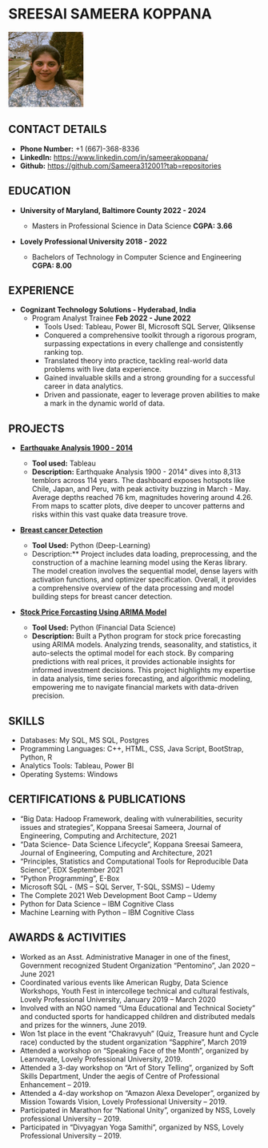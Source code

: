 # SREESAI SAMEERA KOPPANA

<img src="Headshot.jpg" width="150" height="150" /> 

## CONTACT DETAILS

- **Phone Number:** +1 (667)-368-8336
- **LinkedIn:** https://www.linkedin.com/in/sameerakoppana/
- **Github:** https://github.com/Sameera312001?tab=repositories

## EDUCATION

- **University of Maryland, Baltimore County 2022 - 2024** 
  - Masters in Professional Science in Data Science **CGPA: 3.66**

- **Lovely Professional University 2018 - 2022**
  - Bachelors of Technology in Computer Science and Engineering **CGPA: 8.00**

## EXPERIENCE

- **Cognizant Technology Solutions - Hyderabad, India**
  - Program Analyst Trainee **Feb 2022 - June 2022**
    - Tools Used: Tableau, Power BI, Microsoft SQL Server, Qliksense
    - Conquered a comprehensive toolkit through a rigorous program, surpassing expectations in every challenge and consistently ranking top.
    - Translated theory into practice, tackling real-world data problems with live data experience.
    - Gained invaluable skills and a strong grounding for a successful career in data analytics.
    - Driven and passionate, eager to leverage proven abilities to make a mark in the dynamic world of data.

## PROJECTS

- [**Earthquake Analysis 1900 - 2014**](https://github.com/Sameera312001/Earthquake-Analysis-1900-2014)
  - **Tool used:** Tableau
  - **Description:** Earthquake Analysis 1900 - 2014" dives into 8,313 temblors across 114 years. The dashboard exposes hotspots like Chile, Japan, and Peru, with peak activity buzzing in March - May. Average depths reached 76 km, magnitudes hovering around 4.26. From maps to scatter plots, dive deeper to uncover patterns and risks within this vast quake data treasure trove.

- [**Breast cancer Detection**](https://github.com/Sameera312001/Breast-cancer-Detection)
  - **Tool Used:** Python (Deep-Learning)
  - Description:** Project includes data loading, preprocessing, and the construction of a machine learning model using the Keras library. The model creation involves the sequential model, dense layers with activation functions, and optimizer specification. Overall, it provides a comprehensive overview of the data processing and model building steps for breast cancer detection.

- [**Stock Price Forcasting Using ARIMA Model**](https://github.com/Sameera312001/Stock-Price-Forcasting-using-ARIMA-Model)
  - **Tool Used:** Python (Financial Data Science)
  - **Description:** Built a Python program for stock price forecasting using ARIMA models. Analyzing trends, seasonality, and statistics, it auto-selects the optimal model for each stock. By comparing predictions with real prices, it provides actionable insights for informed investment decisions. This project highlights my expertise in data analysis, time series forecasting, and algorithmic modeling, empowering me to navigate financial markets with data-driven precision.

## SKILLS

- Databases: My SQL, MS SQL, Postgres
- Programming Languages: C++, HTML, CSS, Java Script, BootStrap, Python, R
- Analytics Tools: Tableau, Power BI
- Operating Systems: Windows

## CERTIFICATIONS & PUBLICATIONS

- “Big Data: Hadoop Framework, dealing with vulnerabilities, security issues and strategies”, Koppana Sreesai Sameera, Journal of Engineering, Computing and Architecture, 2021
- “Data Science- Data Science Lifecycle”, Koppana Sreesai Sameera, Journal of Engineering, Computing and Architecture, 2021
- “Principles, Statistics and Computational Tools for Reproducible Data Science”, EDX September 2021
- “Python Programming”, E-Box
- Microsoft SQL - (MS – SQL Server, T-SQL, SSMS) – Udemy
- The Complete 2021 Web Development Boot Camp – Udemy
- Python for Data Science – IBM Cognitive Class
- Machine Learning with Python – IBM Cognitive Class

## AWARDS & ACTIVITIES

- Worked as an Asst. Administrative Manager in one of the finest, Government recognized Student Organization “Pentomino”, Jan 2020 – June 2021
- Coordinated various events like American Rugby, Data Science Workshops, Youth Fest in intercollege technical and cultural festivals, Lovely Professional University, January 2019 – March 2020
- Involved with an NGO named “Uma Educational and Technical Society” and conducted sports for handicapped children and distributed medals and prizes for the winners, June 2019.
- Won 1st place in the event “Chakravyuh” (Quiz, Treasure hunt and Cycle race) conducted by the student organization “Sapphire”, March 2019
- Attended a workshop on “Speaking Face of the Month”, organized by Learnovate, Lovely Professional University, 2019.
- Attended a 3-day workshop on “Art of Story Telling”, organized by Soft Skills Department, Under the aegis of Centre of Professional Enhancement – 2019.
- Attended a 4-day workshop on “Amazon Alexa Developer”, organized by Mission Towards Vision, Lovely Professional University – 2019.
- Participated in Marathon for “National Unity”, organized by NSS, Lovely professional University – 2019.
- Participated in “Divyagyan Yoga Samithi”, organized by NSS, Lovely Professional University – 2019.
